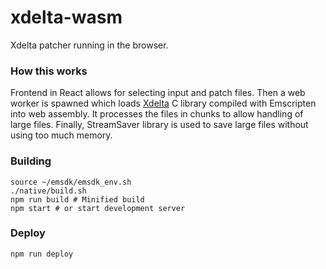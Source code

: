 # xdelta-wasm

Xdelta patcher running in the browser.

### How this works

Frontend in React allows for selecting input and patch files.
Then a web worker is spawned which loads [Xdelta](https://github.com/jmacd/xdelta) C library compiled with Emscripten into web assembly.
It processes the files in chunks to allow handling of large files. Finally, StreamSaver library is used to save large files without using
too much memory.

### Building

```
source ~/emsdk/emsdk_env.sh
./native/build.sh
npm run build # Minified build
npm start # or start development server
```

### Deploy

```
npm run deploy
```
